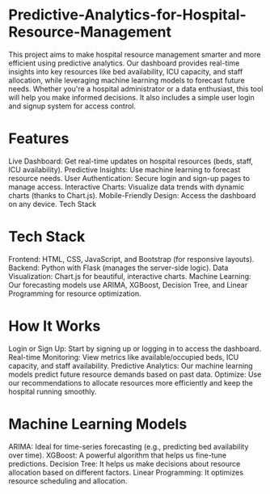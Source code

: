 # Predictive-Analytics-for-Hospital-Resource-Management

This project aims to make hospital resource management smarter and more efficient using predictive analytics. Our dashboard provides real-time insights into key resources like bed availability, ICU capacity, and staff allocation, while leveraging machine learning models to forecast future needs. Whether you're a hospital administrator or a data enthusiast, this tool will help you make informed decisions. It also includes a simple user login and signup system for access control.

# Features
Live Dashboard: Get real-time updates on hospital resources (beds, staff, ICU availability).
Predictive Insights: Use machine learning to forecast resource needs.
User Authentication: Secure login and sign-up pages to manage access.
Interactive Charts: Visualize data trends with dynamic charts (thanks to Chart.js).
Mobile-Friendly Design: Access the dashboard on any device.
Tech Stack

# Tech Stack
Frontend: HTML, CSS, JavaScript, and Bootstrap (for responsive layouts).
Backend: Python with Flask (manages the server-side logic).
Data Visualization: Chart.js for beautiful, interactive charts.
Machine Learning: Our forecasting models use ARIMA, XGBoost, Decision Tree, and Linear Programming for resource optimization.


# How It Works
Login or Sign Up: Start by signing up or logging in to access the dashboard.
Real-time Monitoring: View metrics like available/occupied beds, ICU capacity, and staff availability.
Predictive Analytics: Our machine learning models predict future resource demands based on past data.
Optimize: Use our recommendations to allocate resources more efficiently and keep the hospital running smoothly.

# Machine Learning Models

ARIMA: Ideal for time-series forecasting (e.g., predicting bed availability over time).
XGBoost: A powerful algorithm that helps us fine-tune predictions.
Decision Tree: It helps us make decisions about resource allocation based on different factors.
Linear Programming: It optimizes resource scheduling and allocation.
